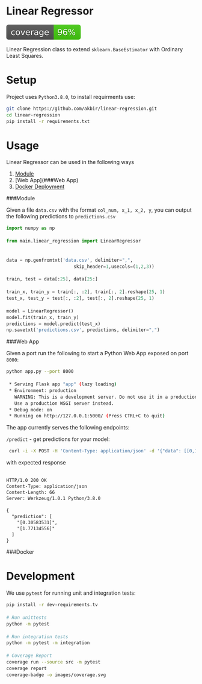 # Linear Regressor

![CoverageBade](images/coverage.svg)

Linear Regression class to extend `sklearn.BaseEstimator` with Ordinary Least Squares.

# Setup

Project uses `Python3.8.0`, to install requirments use:

```bash
git clone https://github.com/akbir/linear-regression.git
cd linear-regression
pip install -r requirements.txt
```

# Usage

Linear Regressor can be used in the following ways

1. [Module](###Import)
2. [Web App](###Web App)
3. [Docker Deployment](#paragraph2)


###Module

Given a file `data.csv` with the format `col_num, x_1, x_2, y`, you can output the following predictions to `predictions.csv`

```python
import numpy as np

from main.linear_regression import LinearRegressor


data = np.genfromtxt('data.csv', delimiter=",",
                         skip_header=1,usecols=(1,2,3))

train, test = data[:25], data[25:]

train_x, train_y = train[:, :2], train[:, 2].reshape(25, 1)
test_x, test_y = test[:, :2], test[:, 2].reshape(25, 1)

model = LinearRegressor()
model.fit(train_x, train_y)
predictions = model.predict(test_x)
np.savetxt('predictions.csv', predictions, delimiter=",")
```

###Web App

Given a port run the following to start a Python Web App exposed on port `8000`:

```bash
python app.py --port 8000 

 * Serving Flask app "app" (lazy loading)
 * Environment: production
   WARNING: This is a development server. Do not use it in a production deployment.
   Use a production WSGI server instead.
 * Debug mode: on
 * Running on http://127.0.0.1:5000/ (Press CTRL+C to quit)
```
The app currently serves the following endpoints:
 
`/predict` - get predictions for your model:

```bash
 curl -i -X POST -H 'Content-Type: application/json' -d '{"data": [[0,1],[2,3]]}' http://127.0.0.1:5000/predict
```

with expected response

```

HTTP/1.0 200 OK
Content-Type: application/json
Content-Length: 66
Server: Werkzeug/1.0.1 Python/3.8.0

{
  "prediction": [
    "[0.30583531]", 
    "[1.77134556]"
  ]
}

```

###Docker




# Development

We use `pytest` for running unit and integration tests:

```bash
pip install -r dev-requirements.tv

# Run unittests
python -m pytest

# Run integration tests
python -m pytest -m integration

# Coverage Report
coverage run --source src -m pytest
coverage report
coverage-badge -o images/coverage.svg
```